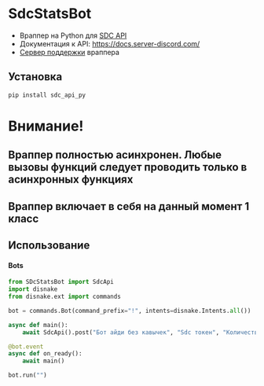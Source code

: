 # SdcStatsBot
* Враппер на Python для [SDC API](https://docs.server-discord.com)
* Документация к API: https://docs.server-discord.com/
* [Сервер поддержки](https://discord.gg/H7FQFGEPz5) враппера 

## Установка

```
pip install sdc_api_py
```

# Внимание!
## Враппер полностью асинхронен. Любые вызовы функций следует проводить только в асинхронных функциях

## Враппер включает в себя на данный момент 1 класс

## Использование

#### Bots

```py
from SDcStatsBot import SdcApi
import disnake
from disnake.ext import commands

bot = commands.Bot(command_prefix="!", intents=disnake.Intents.all())

async def main():
    await SdcApi().post("Бот айди без кавычек", "Sdc токен", "Количество серверов без кавычек", "Количество шардов без кавычек") # Отправляет статистику каждые 30 минут

@bot.event
async def on_ready():
    await main()

bot.run("")

```
